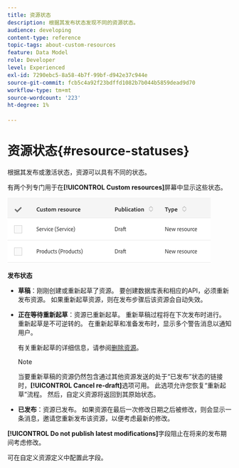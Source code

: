 ```yaml
---
title: 资源状态
description: 根据其发布状态发现不同的资源状态。
audience: developing
content-type: reference
topic-tags: about-custom-resources
feature: Data Model
role: Developer
level: Experienced
exl-id: 7290ebc5-8a58-4b7f-99bf-d942e37c944e
source-git-commit: fcb5c4a92f23bdffd1082b7b044b5859dead9d70
workflow-type: tm+mt
source-wordcount: '223'
ht-degree: 1%

---
```


# 资源状态{#resource-statuses}

根据其发布或激活状态，资源可以具有不同的状态。

有两个列专门用于在&#x200B;**[!UICONTROL Custom resources]**&#x200B;屏幕中显示这些状态。

![](assets/schema_colonne_1.png)

**发布状态**

* **草稿**：刚刚创建或重新起草了资源。 要创建数据库表和相应的API，必须重新发布资源。 如果重新起草资源，则在发布步骤后该资源会自动失效。
* **正在等待重新起草**：资源已重新起草。 重新草稿过程将在下次发布时进行。 重新起草是不可逆转的。 在重新起草和准备发布时，显示多个警告消息以通知用户。

  有关重新起草的详细信息，请参阅[删除资源](../../developing/using/deleting-a-resource.md)。

  >[!NOTE]
  >
  >当要重新草稿的资源仍然包含通过其他资源发送的处于“已发布”状态的链接时，**[!UICONTROL Cancel re-draft]**&#x200B;选项可用。 此选项允许您恢复“重新起草”流程。 然后，自定义资源将返回到其原始状态。

* **已发布**：资源已发布。 如果资源在最后一次修改日期之后被修改，则会显示一条消息，邀请您重新发布该资源，以便考虑最新的修改。

**[!UICONTROL Do not publish latest modifications]**&#x200B;字段阻止在将来的发布期间考虑修改。

可在自定义资源定义中配置此字段。
